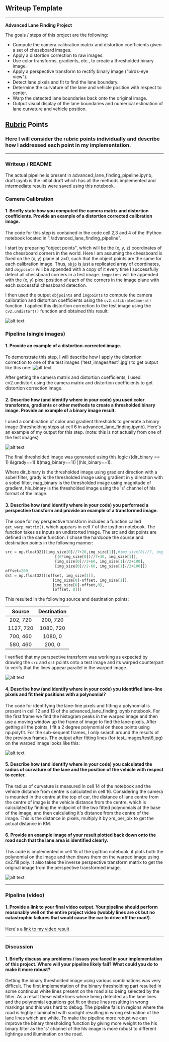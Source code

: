 ## Writeup Template

---

**Advanced Lane Finding Project**

The goals / steps of this project are the following:

* Compute the camera calibration matrix and distortion coefficients given a set of chessboard images.
* Apply a distortion correction to raw images.
* Use color transforms, gradients, etc., to create a thresholded binary image.
* Apply a perspective transform to rectify binary image ("birds-eye view").
* Detect lane pixels and fit to find the lane boundary.
* Determine the curvature of the lane and vehicle position with respect to center.
* Warp the detected lane boundaries back onto the original image.
* Output visual display of the lane boundaries and numerical estimation of lane curvature and vehicle position.

[//]: # (Image References)

[image1]: ./output_images/undistorted.jpg "Undistorted"
[image2]: ./output_images/undistorted_road.jpg "Road Transformed"
[image3]: ./output_images/thresholded_image.jpg "Binary Example"
[image4]: ./output_images/warped_img.jpg "Warp Example"
[image5]: ./output_images/polynomial_fit.jpg "Fit Visual"
[image6]: ./output_images/output.jpg "Output"
[video1]: ./project_video_output_combined.mp4 "Video"


## [Rubric](https://review.udacity.com/#!/rubrics/571/view) Points

### Here I will consider the rubric points individually and describe how I addressed each point in my implementation.  

---

### Writeup / README

The actual pipeline is present in advanced_lane_finding_pipeline.ipynb, draft.ipynb is the initial draft which has all the methods implemented and intermediate results were saved using this notebook.

### Camera Calibration

#### 1. Briefly state how you computed the camera matrix and distortion coefficients. Provide an example of a distortion corrected calibration image.

The code for this step is contained in the code cell 2,3 and 4 of the IPython notebook located in "./advanced_lane_finding_pipeline".  

I start by preparing "object points", which will be the (x, y, z) coordinates of the chessboard corners in the world. Here I am assuming the chessboard is fixed on the (x, y) plane at z=0, such that the object points are the same for each calibration image.  Thus, `objp` is just a replicated array of coordinates, and `objpoints` will be appended with a copy of it every time I successfully detect all chessboard corners in a test image.  `imgpoints` will be appended with the (x, y) pixel position of each of the corners in the image plane with each successful chessboard detection.  

I then used the output `objpoints` and `imgpoints` to compute the camera calibration and distortion coefficients using the `cv2.calibrateCamera()` function.  I applied this distortion correction to the test image using the `cv2.undistort()` function and obtained this result: 

![alt text][image1]

### Pipeline (single images)

#### 1. Provide an example of a distortion-corrected image.

To demonstrate this step, I will describe how I apply the distortion correction to one of the test images ('test_images/test1.jpg') to get output like this one:
![alt text][image2]

After getting the camera matrix and distortion coefficients, I used cv2.undistort using the camera matrix and distortion coefficients to get distortion correction image.

#### 2. Describe how (and identify where in your code) you used color transforms, gradients or other methods to create a thresholded binary image.  Provide an example of a binary image result.

I used a combination of color and gradient thresholds to generate a binary image (thresholding steps at cell 6 in advanced_lane_finding.ipynb).  Here's an example of my output for this step.  (note: this is not actually from one of the test images)

![alt text][image3]

The final thresholded image was generated using this logic ((dir_binary == 1) &(grady==1) &(mag_binary==1)) |(hls_binary==1).

Where dir_binary is the thresholded image using gradient direction with a sobel filter,
grady is the thresholded image using gradient in y direction with a sobel filter,
mag_binary is the thresholded image using magnitude of gradient,
hls_binary is the thresholded image using the 's' channel of hls format of the image.

#### 3. Describe how (and identify where in your code) you performed a perspective transform and provide an example of a transformed image.

The code for my perspective transform includes a function called `get_warp_matrix()`, which appears in cell 7 of the ipython notebook. The function takes as inputs an undistorted image. The src and dst points are defined in the same function.  I chose the hardcode the source and destination points in the following manner:

```python
src = np.float32([[img_size[0]//7+20,img_size[1]],#img_size[0]//7, img_size[1]],
                      [(6*img_size[0])//7+30, img_size[1]],
                      [img_size[0]//2+60, img_size[1]//2+100],
                      [img_size[0]//2-60, img_size[1]//2+100]])
offset=200
dst = np.float32([[offset, img_size[1]], 
                     [img_size[0]-offset, img_size[1]],
                     [img_size[0]-offset,0],
                     [offset, 0]])
```

This resulted in the following source and destination points:

| Source        | Destination   | 
|:-------------:|:-------------:| 
| 202, 720      | 200, 720      | 
| 1127, 720     | 1080, 720     |
| 700, 460      | 1080, 0       |
| 580, 460      | 200, 0        |

I verified that my perspective transform was working as expected by drawing the `src` and `dst` points onto a test image and its warped counterpart to verify that the lines appear parallel in the warped image.

![alt text][image4]

#### 4. Describe how (and identify where in your code) you identified lane-line pixels and fit their positions with a polynomial?

The code for identifying the lane-line pixels and fitting a polynomial is present in cell 12 and 13 of the advanced_lane_finding.ipynb notebook.
For the first frame we find the histogram peaks in the warped image and then use a moving window up the frame of image to find the lane-pixels. After getting all the points, I fit a 2 degree polynomial on thsoe points using np.polyfit.
For the sub-sequent frames, I only search around the results of the previous frames.
The output after fitting lines (for test_images/test6.jpg) on the warped image looks like this:

![alt text][image5]

#### 5. Describe how (and identify where in your code) you calculated the radius of curvature of the lane and the position of the vehicle with respect to center.

The radius of curvature is measured in cell 14 of the notebook and the vehicle distance from centre is calculated in cell 16. Considering the camera is mounted in the centre at the top of car, the distance of lane centre from the centre of image is the vehicle distance from the centre, which is calculated by finding the midpoint of the two fitted polynomials at the base of the image, and then calculating it's distance from the centre of the image. This is the distance in pixels, multiply it by xm_per_pix to get the actual distance in KM.

#### 6. Provide an example image of your result plotted back down onto the road such that the lane area is identified clearly.

This code is implemented in cell 15 of the ipython notebook, it plots both the polynomial on the image and then draws them on the warped image using cv2.fill poly. It also takes the inverse perspective transform matrix to get the original image from the perspective transformed image.

![alt text][image6]

---

### Pipeline (video)

#### 1. Provide a link to your final video output.  Your pipeline should perform reasonably well on the entire project video (wobbly lines are ok but no catastrophic failures that would cause the car to drive off the road!).

Here's a [link to my video result](./project_video_output_combined.mp4)

---

### Discussion

#### 1. Briefly discuss any problems / issues you faced in your implementation of this project.  Where will your pipeline likely fail?  What could you do to make it more robust?

Getting the binary thresholded image using various combinations was very difficult. The first implementation of the binary thresholding part resulted in some continous white lines present on the road also being selected by the filter. As a result these white lines where being detected as the lane lines and the polynomial equations got fit on these lines resulting in wrong markings and this was hard to debug.
The pipeline fails in regions where the road is highly illuminated with sunlight resulting in wrong estimation of the lane lines which are white.
To make the pipeline more robust we can improve the binary thresholding function by giving more weight to the hls binary filter as the 's' channel of the hls image is more robust to different lightings and illumination on the road.